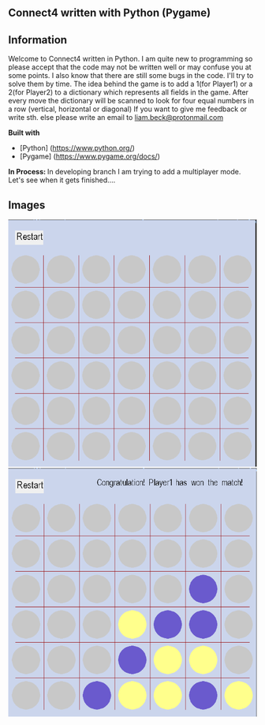 ## Connect4 written with Python (Pygame)

## Information

Welcome to Connect4 written in Python. I am quite new to programming so please accept that the code 
may not be written well or may confuse you at some points. I also know that there are still
some bugs in the code. I'll try to solve them by time. The idea behind the game is to add a 1(for Player1) 
or a 2(for Player2) to a dictionary which represents all fields in the game. After every move the dictionary 
will be scanned to look for four equal numbers in a row (vertical, horizontal or diagonal) 
If you want to give me feedback or write sth. else please write an email to liam.beck@protonmail.com 

<b>Built with</b>
- [Python] (https://www.python.org/)
- [Pygame] (https://www.pygame.org/docs/)

<b>In Process: </b>
In developing branch I am trying to add a multiplayer mode. Let's see when it gets finished....

## Images
![alt text](images/image2.png "Beginning")
![alt text](images/image1.png "Win")


